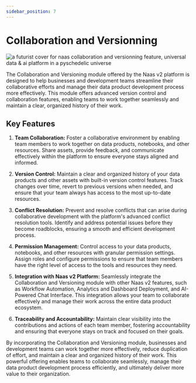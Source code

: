 ```yaml
---
sidebar_position: 7
---
```


# Collaboration and Versionning

![a futurist cover for naas collaboration and versionning feature, universal data & ai platform in a pyschedelic universe](https://media.discordapp.net/attachments/1084579666175729694/1107833032636903444/jeymassa_a_futurist_cover_for_naas_collaboration_and_versionnin_24be933c-182f-4d23-aca7-78fed39e7397.png?width=2180&height=1246)


The Collaboration and Versioning module offered by the Naas v2 platform is designed to help businesses and development teams streamline their collaborative efforts and manage their data product development process more effectively. This module offers advanced version control and collaboration features, enabling teams to work together seamlessly and maintain a clear, organized history of their work.

## Key Features

1.  **Team Collaboration:** Foster a collaborative environment by enabling team members to work together on data products, notebooks, and other resources. Share assets, provide feedback, and communicate effectively within the platform to ensure everyone stays aligned and informed.
    
2.  **Version Control:** Maintain a clear and organized history of your data products and other assets with built-in version control features. Track changes over time, revert to previous versions when needed, and ensure that your team always has access to the most up-to-date resources.
    
3.  **Conflict Resolution:** Prevent and resolve conflicts that can arise during collaborative development with the platform's advanced conflict resolution tools. Identify and address potential issues before they become roadblocks, ensuring a smooth and efficient development process.
    
4.  **Permission Management:** Control access to your data products, notebooks, and other resources with granular permission settings. Assign roles and configure permissions to ensure that team members have the right level of access to the tools and resources they need.
    
5.  **Integration with Naas v2 Platform:** Seamlessly integrate the Collaboration and Versioning module with other Naas v2 features, such as Workflow Automation, Analytics and Dashboard Deployment, and AI-Powered Chat Interface. This integration allows your team to collaborate effectively and manage their work across the entire data product ecosystem.
    
6.  **Traceability and Accountability:** Maintain clear visibility into the contributions and actions of each team member, fostering accountability and ensuring that everyone stays on track and focused on their goals.
    

By incorporating the Collaboration and Versioning module, businesses and development teams can work together more effectively, reduce duplication of effort, and maintain a clear and organized history of their work. This powerful offering enables teams to collaborate seamlessly, manage their data product development process efficiently, and ultimately deliver more value to their organization.
